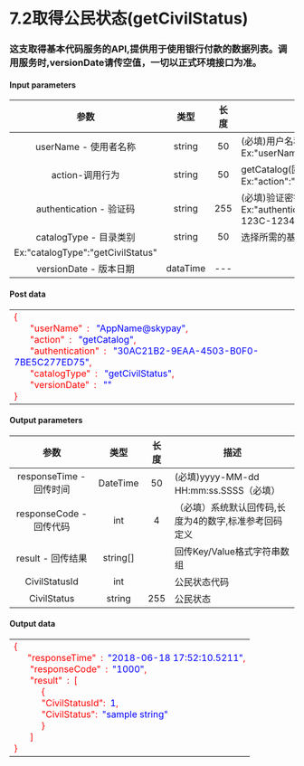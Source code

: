 # 7.2取得公民状态(getCivilStatus)
### 这支取得基本代码服务的API,提供用于使用银行付款的数据列表。调用服务时,versionDate请传空值，一切以正式环境接口为准。

#### Input parameters
| 参数                        |    类型     | 长度    |描述|
| :-------------------------: | :-----------: |:-----:|--------------------------------|   
|userName - 使用者名称|string|50|(必填)用户名称，SkyPay提供 - Ex:"userName":"AppName@skypay"|
|action-调用行为|string|50|getCatalog(固定参数值)- Ex:"action":"getCatalog"|
|authentication  - 验证码|string |255|(必填)验证密钥 - Ex:"authentication":"E1234567-123C-1234-123F-A12345670"|
|catalogType - 目录类别|string|50|选择所需的基础代码类别
Ex:"catalogType":"getCivilStatus"|
|versionDate - 版本日期|dataTime|---|


#### Post data
<table color=blue><tr><td white=DarkSeaGreen>
<font color=Red>
{<br>
  &ensp;&ensp;&ensp; "userName"&ensp;: <font color=blue> &ensp;"AppName@skypay"</font>,<br>
  &ensp;&ensp;&ensp;   "action"&ensp;: <font color=blue> &ensp;"getCatalog"</font>,<br>
  &ensp;&ensp;&ensp;   "authentication"&ensp;: <font color=blue> &ensp;"30AC21B2-9EAA-4503-B0F0-7BE5C277ED75"</font>,<br>
  &ensp;&ensp;&ensp;	"catalogType"&ensp;: <font color=blue> &ensp;"getCivilStatus"</font>,<br>
  &ensp;&ensp;&ensp;	"versionDate"&ensp;: <font color=blue> &ensp;""</font><br>
}
</font>
</td></tr></table>

#### Output parameters
| 参数                        |    类型     | 长度    |描述|
| :-------------------------: | :-----------: |:-----:|--------------------------------|   
|responseTime - 回传时间|DateTime|50|(必填)yyyy-MM-dd HH:mm:ss.SSSS（必填）|
|responseCode - 回传代码|int|4|（必填）系统默认回传码,长度为4的数字,标准参考回码定义|
|result - 回传结果|string[]||回传Key/Value格式字符串数组|
|CivilStatusId|int||公民状态代码|
|CivilStatus|string|255|公民状态|

#### Output data
<table color=blue><tr><td white=DarkSeaGreen>
<font color=Red>
{<br>
  &ensp;&ensp;&ensp;"responseTime"&ensp;:&ensp;<font color=blue>"2018-06-18 17:52:10.5211"</font>,<br>
    &ensp;&ensp;&ensp; "responseCode"&ensp;:&ensp;<font color=blue>"1000"</font>,<br>
   &ensp;&ensp;&ensp;   "result"&ensp;:&ensp;[<br>
     &ensp;&ensp;&ensp; &ensp;&ensp;   {&ensp;<br>
     &ensp;&ensp;&ensp; &ensp;&ensp;         "CivilStatusId":&ensp;<font color=blue>1</font>,<br>
     &ensp;&ensp;&ensp; &ensp;&ensp;		 "CivilStatus":&ensp;<font color=blue>"sample string"</font><br>
     &ensp;&ensp;&ensp; &ensp;&ensp;        }<br>
     &ensp;&ensp;&ensp;    ]<br>
}
</font>
</td></tr></table>